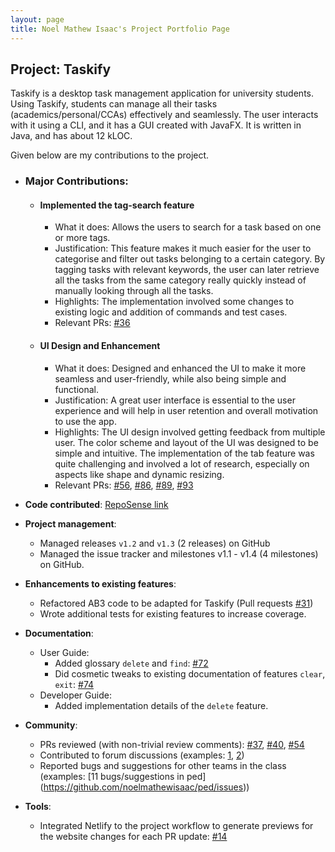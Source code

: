 ```yaml
---
layout: page
title: Noel Mathew Isaac's Project Portfolio Page
---
```


## Project: Taskify

Taskify is a desktop task management application for university students. Using Taskify, students can
manage all their tasks (academics/personal/CCAs) effectively and seamlessly. The user interacts with it using a CLI,
and it has a GUI created with JavaFX. It is written in Java, and has about 12 kLOC.

Given below are my contributions to the project.

* ### Major Contributions:
    * #### Implemented the tag-search feature
        * What it does: Allows the users to search for a task based on one or more tags.
        * Justification: This feature makes it much easier for the user to categorise and filter out tasks belonging to a
          certain category. By tagging tasks with relevant keywords, the user can later retrieve all the tasks from 
          the same
          category really quickly instead of manually looking through all the tasks.
        * Highlights: The implementation involved some changes to existing logic and addition of commands and test 
          cases.
        * Relevant PRs: [\#36](https://github.com/AY2021S2-CS2103T-W14-4/tp/pull/36)
    * #### UI Design and Enhancement
      * What it does: Designed and enhanced the UI to make it more seamless and user-friendly, while also being 
        simple and functional.
      * Justification: A great user interface is essential to the user experience and will help in user retention 
        and overall motivation to use the app.
      * Highlights: The UI design involved getting feedback from multiple user. The color scheme and layout of the 
        UI was designed to be simple and intuitive. The implementation of the tab feature was quite challenging and 
        involved a lot of research, especially on aspects like shape and dynamic resizing.
      * Relevant PRs: [\#56](https://github.com/AY2021S2-CS2103T-W14-4/tp/pull/56), 
        [\#86](https://github.com/AY2021S2-CS2103T-W14-4/tp/pull/86), [\#89](https://github.com/AY2021S2-CS2103T-W14-4/tp/pull/89), [\#93](https://github.com/AY2021S2-CS2103T-W14-4/tp/pull/93)



* **Code contributed**: [RepoSense link](https://nus-cs2103-ay2021s2.github.io/tp-dashboard/?search=noelmathewisaac&sort=groupTitle&sortWithin=title&since=2021-02-19&timeframe=commit&mergegroup=&groupSelect=groupByRepos&breakdown=false)

* **Project management**:
    * Managed releases `v1.2` and `v1.3` (2 releases) on GitHub
    * Managed the issue tracker and milestones v1.1 - v1.4 (4 milestones) on GitHub.

* **Enhancements to existing features**:
    * Refactored AB3 code to be adapted for Taskify (Pull requests 
      [\#31](https://github.com/AY2021S2-CS2103T-W14-4/tp/pull/31))
    * Wrote additional tests for existing features to increase coverage.

* **Documentation**:
    * User Guide:
        * Added glossary `delete` and `find`: [\#72]()
        * Did cosmetic tweaks to existing documentation of features `clear`, `exit`: [\#74]()
    * Developer Guide:
        * Added implementation details of the `delete` feature.

* **Community**:
    * PRs reviewed (with non-trivial review comments): [\#37](https://github.com/AY2021S2-CS2103T-W14-4/tp/pull/37), 
      [\#40](https://github.com/AY2021S2-CS2103T-W14-4/tp/pull/40), [\#54](https://github.com/AY2021S2-CS2103T-W14-4/tp/pull/54)
    * Contributed to forum discussions (examples: [1](https://github.com/nus-cs2103-AY2021S2/forum/issues/135#issuecomment-778904556), [2](https://github.com/nus-cs2103-AY2021S2/forum/issues/58#issuecomment-768852735))
    * Reported bugs and suggestions for other teams in the class (examples: [11 bugs/suggestions in ped]
      (https://github.com/noelmathewisaac/ped/issues))
 

* **Tools**:
    * Integrated Netlify to the project workflow to generate previews for the website changes for each PR update:
      [\#14](https://github.com/AY2021S2-CS2103T-W14-4/tp/pull/14)
